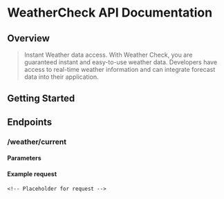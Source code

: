 # WeatherCheck API Documentation

## Overview
> Instant Weather data access. With Weather Check, you are guaranteed instant and easy-to-use weather data. Developers have access to real-time weather information and can integrate forecast data into their application.

## Getting Started
<!-- Authentication, base URL, quick steps -->

## Endpoints

### /weather/current
<!-- Method, path, purpose -->

#### Parameters
<!-- Table -->

#### Example request
```http
<!-- Placeholder for request -->